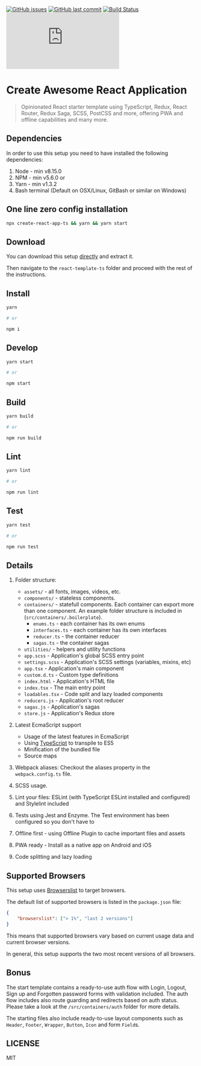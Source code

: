 [![GitHub issues](https://img.shields.io/github/issues/three11/react-template-ts.svg)](https://github.com/three11/react-template-ts/issues)
[![GitHub last commit](https://img.shields.io/github/last-commit/three11/react-template-ts.svg)](https://github.com/three11/react-template-ts/commits/master)
[![Build Status](https://travis-ci.org/three11/react-template-ts.svg?branch=master)](https://travis-ci.org/three11/react-template-ts)
[![Analytics](https://ga-beacon.appspot.com/UA-83446952-1/github.com/three11/react-template-ts/README.md)](https://github.com/three11/react-template-ts)

# Create Awesome React Application

> Opinionated React starter template using TypeScript, Redux, React Router, Redux Saga, SCSS, PostCSS and more, offering PWA and offline capabilities and many more.

## Dependencies

In order to use this setup you need to have installed the following dependencies:

1.  Node - min v8.15.0
2.  NPM - min v5.6.0
    or
3.  Yarn - min v1.3.2
4.  Bash terminal (Default on OSX/Linux, GitBash or similar on Windows)

## One line zero config installation

```sh
npx create-react-app-ts && yarn && yarn start
```

## Download

You can download this setup [directly](https://github.com/three11/react-template-ts/archive/master.zip) and extract it.

Then navigate to the `react-template-ts` folder and proceed with the rest of the instructions.

## Install

```sh
yarn

# or

npm i
```

## Develop

```sh
yarn start

# or

npm start
```

## Build

```sh
yarn build

# or

npm run build
```

## Lint

```sh
yarn lint

# or

npm run lint
```

## Test

```sh
yarn test

# or

npm run test
```

## Details

1.  Folder structure:

    -   `assets/` - all fonts, images, videos, etc.
    -   `components/` - stateless components.
    -   `containers/` - statefull components. Each container can export more than one component. An example folder structure is included in (`src/containers/.boilerplate`).
        -   `enums.ts` - each container has its own enums
        -   `interfaces.ts` - each container has its own interfaces
        -   `reducer.ts` - the container reducer
        -   `sagas.ts` - the container sagas
    -   `utilities/` - helpers and utility functions
    -   `app.scss` - Application's global SCSS entry point
    -   `settings.scss` - Application's SCSS settings (variables, mixins, etc)
    -   `app.tsx` - Application's main component
    -   `custom.d.ts` - Custom type definitions
    -   `index.html` - Application's HTML file
    -   `index.tsx` - The main entry point
    -   `loadables.tsx` - Code split and lazy loaded components
    -   `reducers.js` - Application's root reducer
    -   `sagas.js` - Application's sagas
    -   `store.js` - Application's Redux store

2.  Latest EcmaScript support

    -   Usage of the latest features in EcmaScript
    -   Using [TypeScript](https://www.typescriptlang.org/) to transpile to ES5
    -   Minification of the bundled file
    -   Source maps

3.  Webpack aliases: Checkout the aliases property in the `webpack.config.ts` file.
4.  SCSS usage.
5.  Lint your files: ESLint (with TypeScript ESLint installed and configured) and Stylelint included
6.  Tests using Jest and Enzyme. The Test environment has been configured so you don't have to
7.  Offline first - using Offline Plugin to cache important files and assets
8.  PWA ready - Install as a native app on Android and iOS
9.  Code splitting and lazy loading

## Supported Browsers

This setup uses [Browserslist](https://github.com/browserslist/browserslist) to target browsers.

The default list of supported browsers is listed in the `package.json` file:

```json
{
	"browserslist": ["> 1%", "last 2 versions"]
}
```

This means that supported browsers vary based on current usage data and current browser versions.

In general, this setup supports the two most recent versions of all browsers.

## Bonus

The start template contains a ready-to-use auth flow with Login, Logout, Sign up and Forgotten password forms with validation included. The auth flow includes also route guarding and redirects based on auth status. Please take a look at the `/src/containers/auth` folder for more details.

The starting files also include ready-to-use layout components such as `Header`, `Footer`, `Wrapper`, `Button`, `Icon` and form `Field`s.

## LICENSE

MIT
